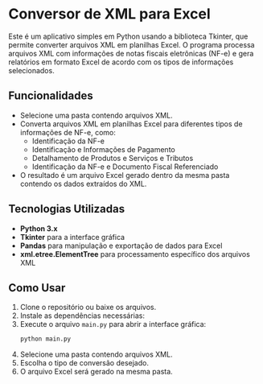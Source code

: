 # Conversor de XML para Excel

Este é um aplicativo simples em Python usando a biblioteca Tkinter, que permite converter arquivos XML em planilhas Excel. O programa processa arquivos XML com informações de notas fiscais eletrônicas (NF-e) e gera relatórios em formato Excel de acordo com os tipos de informações selecionados.

## Funcionalidades

- Selecione uma pasta contendo arquivos XML.
- Converta arquivos XML em planilhas Excel para diferentes tipos de informações de NF-e, como:
  - Identificação da NF-e
  - Identificação e Informações de Pagamento
  - Detalhamento de Produtos e Serviços e Tributos
  - Identificação da NF-e e Documento Fiscal Referenciado
- O resultado é um arquivo Excel gerado dentro da mesma pasta contendo os dados extraídos do XML.

## Tecnologias Utilizadas

- **Python 3.x**
- **Tkinter** para a interface gráfica
- **Pandas** para manipulação e exportação de dados para Excel
- **xml.etree.ElementTree** para processamento específico dos arquivos XML

## Como Usar

1. Clone o repositório ou baixe os arquivos.
2. Instale as dependências necessárias:
3. Execute o arquivo `main.py` para abrir a interface gráfica:
   ```bash
   python main.py
4. Selecione uma pasta contendo arquivos XML.
5. Escolha o tipo de conversão desejado.
6. O arquivo Excel será gerado na mesma pasta.
